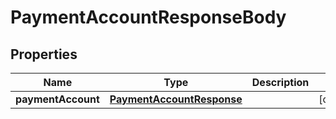 

# PaymentAccountResponseBody


## Properties

Name | Type | Description | Notes
------------ | ------------- | ------------- | -------------
**paymentAccount** | [**PaymentAccountResponse**](PaymentAccountResponse.md) |  |  [optional]



